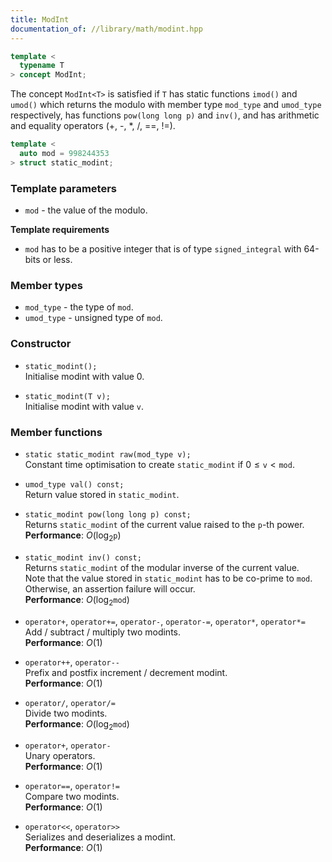```yaml
---
title: ModInt
documentation_of: //library/math/modint.hpp
---
```


```c++
template <
  typename T
> concept ModInt;
```

The concept `ModInt<T>` is satisfied if `T` has static functions `imod()` and `umod()` which returns the modulo with member type `mod_type` and `umod_type` respectively, has functions `pow(long long p)` and `inv()`, and has arithmetic and equality operators (+, -, *, /, ==, !=).

```c++
template <
  auto mod = 998244353
> struct static_modint;	
```

### Template parameters

- `mod` - the value of the modulo.

**Template requirements**

- `mod` has to be a positive integer that is of type `signed_integral` with 64-bits or less.

### Member types

- `mod_type` - the type of `mod`.
- `umod_type` - unsigned type of `mod`.

### Constructor

- `static_modint();`	 
  Initialise modint with value $0$.
  
- `static_modint(T v);`  
  Initialise modint with value `v`.

### Member functions

- `static static_modint raw(mod_type v);`  
  Constant time optimisation to create `static_modint` if $0\le \texttt{v} < \texttt{mod}$.

- `umod_type val() const;`  
  Return value stored in `static_modint`.

- `static_modint pow(long long p) const;`  
  Returns `static_modint` of the current value raised to the `p`-th power.  
	**Performance**: $O(\log_2 \texttt{p})$

- `static_modint inv() const;`  
  Returns `static_modint` of the modular inverse of the current value.  
  Note that the value stored in `static_modint` has to be co-prime to `mod`. Otherwise, an assertion failure will occur.  
	**Performance**: $O(\log_2 \texttt{mod})$

- `operator+`, `operator+=`, `operator-`, `operator-=`, `operator*`, `operator*=`  
	Add / subtract / multiply two modints.  
	**Performance**: $O(1)$

- `operator++`, `operator--`  
	Prefix and postfix increment / decrement modint.  
	**Performance**: $O(1)$

- `operator/`, `operator/=`  
	Divide two modints.  
	**Performance**: $O(\log_2 \texttt{mod})$

- `operator+`, `operator-`  
	Unary operators.  
	**Performance**: $O(1)$
	
- `operator==`, `operator!=`  
	Compare two modints.  
	**Performance**: $O(1)$
	
- `operator<<`, `operator>>`  
	Serializes and deserializes a modint.  
	**Performance**: $O(1)$
